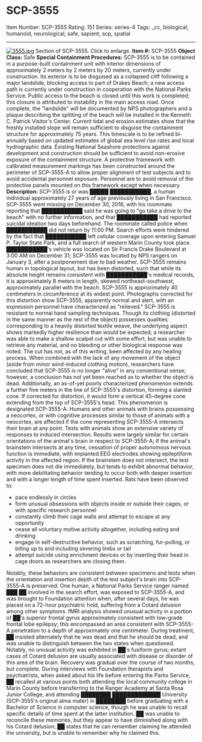 # SCP-3555
Item Number: SCP-3555
Rating: 151
Series: series-4
Tags: _cc, biological, humanoid, neurological, safe, sapient, scp, spatial

---

[![3555.jpg](https://scp-wiki.wdfiles.com/local--files/scp-3555/3555.jpg)](https://scp-wiki.wdfiles.com/local--files/scp-3555/3555.jpg)
Section of SCP-3555. Click to enlarge.
**Item #:** SCP-3555
**Object Class:** Safe
**Special Containment Procedures:** SCP-3555 is to be contained in a purpose-built containment unit with interior dimensions of approximately 2 meters by 2 meters by 20 meters, currently under construction. Its exterior is to be disguised as a collapsed cliff following a major landslide, blocking access to part of Drakes Beach; a new access path is currently under construction in cooperation with the National Parks Service. Public access to the beach is closed until this work is completed; this closure is attributed to instability in the main access road. Once complete, the "landslide" will be documented by NPS photographers and a plaque describing the splitting of the beach will be installed in the Kenneth C. Patrick Visitor's Center.
Current tidal and erosion estimates show that the freshly installed slope will remain sufficient to disguise the containment structure for approximately 75 years. This timescale is to be refined bi-annually based on updated estimates of global sea level rise rates and local hydrographic data. Existing National Seashore protections against development and construction should be sufficient to avoid non-erosive exposure of the containment structure.
A protective framework with calibrated measurement markings has been constructed around the perimeter of SCP-3555-A to allow proper alignment of test subjects and to avoid accidental personnel exposure. Personnel are to avoid removal of the protective panels mounted on this framework except when necessary.
**Description:** SCP-3555 is or was █████ ███████████, a human individual approximately 27 years of age previously living in San Francisco. SCP-3555 went missing on December 30, 2016, with his roommate reporting that ███████████ said he was going to "go take a drive to the beach" with no further information, and that ███████████ had reported suicidal ideation two days beforehand. The roommate called police when ███████████ did not return by 11:00 PM.
Search efforts were hindered by the fact that ███████████ left cellular coverage upon entering Samuel P. Taylor State Park, and a full search of western Marin County took place. ███████████'s vehicle was located on Sir Francis Drake Boulevard at 3:00 AM on December 31; SCP-3555 was located by NPS rangers on January 3, after a postponement due to bad weather.
SCP-3555 remains human in topological layout, but has been distorted, such that while its absolute height remains consistent with ███████████'s medical records, it is approximately 8 meters in length, skewed northeast-southwest, approximately parallel with the beach. SCP-3555 is approximately 40 centimeters in circumference at its widest point. Photographs corrected for this distortion show SCP-3555, apparently normal and alert, with an expression personnel have characterized as "relieved."
SCP-3555 is resistant to normal hand sampling techniques. Though its clothing (distorted in the same manner as the rest of the object) possesses qualities corresponding to a heavily distorted textile weave, the underlying aspect shows markedly higher resilience than would be expected; a researcher was able to make a shallow scalpel cut with some effort, but was unable to retrieve any material, and no bleeding or other biological response was noted.
The cut has not, as of this writing, been affected by any healing process. When combined with the lack of any movement of the object (aside from minor wind-induced clothing motion), researchers have concluded that SCP-3555 is no longer "alive" in any conventional sense; however, a conclusion has not yet been reached as to whether the object is dead.
Additionally, an as-of-yet poorly characterized phenomenon extends a further five meters in the line of SCP-3555's distortion, forming a slanted cone. If corrected for distortion, it would form a vertical 45-degree cone extending from the top of SCP-3555's head. This phenomenon is designated SCP-3555-A.
Humans and other animals with brains possessing a neocortex, or with cognitive processes similar to those of animals with a neocortex, are affected if the cone representing SCP-3555-A intersects their brain at any point. Tests with animals show an extensive variety of responses to induced intersection. Results were largely similar for certain orientations of the animal's brain in respect to SCP-3555-A; if the animal's brainstem intersects at any time, cessation of proper autonomous nervous function is immediate, with implanted EEG electrodes showing epileptiform activity in the affected region.
If the brainstem does not intersect, the test specimen does not die immediately, but tends to exhibit abnormal behavior, with more debilitating behavior tending to occur both with deeper insertion and with a longer length of time spent inserted. Rats have been observed to:
  * pace endlessly in circles
  * form unusual obsessions with objects inside or outside their cages, or with specific research personnel
  * constantly climb their cage walls and attempt to escape at any opportunity
  * cease all voluntary motive activity altogether, including eating and drinking
  * engage in self-destructive behavior, such as scratching, fur-pulling, or biting up to and including severing limbs or tail
  * attempt suicide using enrichment devices or by inserting their head in cage doors as researchers are closing them.

Notably, these behaviors are consistent between specimens and tests when the orientation and insertion depth of the test subject's brain into SCP-3555-A is preserved.
One human, a National Parks Service ranger named ███ ██ involved in the search effort, was exposed to SCP-3555-A, and was brought to Foundation attention when, after several days, he was placed on a 72-hour psychiatric hold, suffering from a Cotard delusion among other symptoms. fMRI analysis showed unusual activity in a portion of ██'s superior frontal gyrus approximately consistent with low-grade frontal lobe epilepsy; this encompassed an area consistent with SCP-3555-A penetration to a depth of approximately one centimeter.
During treatment, ██ insisted alternately that he was dead and that he should be dead, and was unable to distinguish between the two states when questioned. Notably, no unusual activity was exhibited in ██'s fusiform gyrus; extant cases of Cotard delusion are usually associated with disease or disorder of this area of the brain. Recovery was gradual over the course of two months, but complete.
During interviews with Foundation therapists and psychiatrists, when asked about his life before entering the Parks Service, ██ recalled at various points both attending the local community college in Marin County before transferring to the Ranger Academy at Santa Rosa Junior College, and attending ████████ █████████████ University (SCP-3555's original alma mater) in ████████ before graduating with a Bachelor of Science in computer science, though he was unable to recall specific details of time spent at the latter institution.
██ was unable to reconcile these memories, but they appear to have diminished along with his Cotard delusion; ██ states that he can remember claiming he attended the university, but is unable to remember why he claimed this.